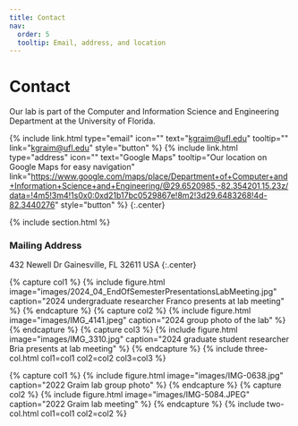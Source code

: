 ```yaml
---
title: Contact
nav:
  order: 5
  tooltip: Email, address, and location
---
```


# <i class="fas fa-envelope"></i>Contact

Our lab is part of the Computer and Information Science and Engineering Department at the University of Florida.

{%
  include link.html
  type="email"
  icon=""
  text="kgraim@ufl.edu"
  tooltip=""
  link="kgraim@ufl.edu"
  style="button"
%}
{%
  include link.html
  type="address"
  icon=""
  text="Google Maps"
  tooltip="Our location on Google Maps for easy navigation"
  link="https://www.google.com/maps/place/Department+of+Computer+and+Information+Science+and+Engineering/@29.6520985,-82.354201,15.23z/data=!4m5!3m4!1s0x0:0xd21b17bc0529867e!8m2!3d29.6483268!4d-82.3440276"
  style="button"
%}
{:.center}

{% include section.html %}

### <i class="fas fa-mail-bulk"></i>Mailing Address
432 Newell Dr 
Gainesville, FL 32611
USA
{:.center}


{% capture col1 %}
{%
  include figure.html
  image="images/2024_04_EndOfSemesterPresentationsLabMeeting.jpg"
  caption="2024 undergraduate researcher Franco presents at lab meeting"
%}
{% endcapture %}
{% capture col2 %}
{%
  include figure.html
  image="images/IMG_4141.jpeg"
  caption="2024 group photo of the lab"
%}
{% endcapture %}
{% capture col3 %}
{%
  include figure.html
  image="images/IMG_3310.jpg"
  caption="2024 graduate student researcher Bria presents at lab meeting"
%}
{% endcapture %}
{% include three-col.html col1=col1 col2=col2 col3=col3 %}


{% capture col1 %}
{%
  include figure.html
  image="images/IMG-0638.jpg"
  caption="2022 Graim lab group photo"
%}
{% endcapture %}
{% capture col2 %}
{%
  include figure.html
  image="images/IMG-5084.JPEG"
  caption="2022 Graim lab meeting"
%}
{% endcapture %}
{% include two-col.html col1=col1 col2=col2 %}


